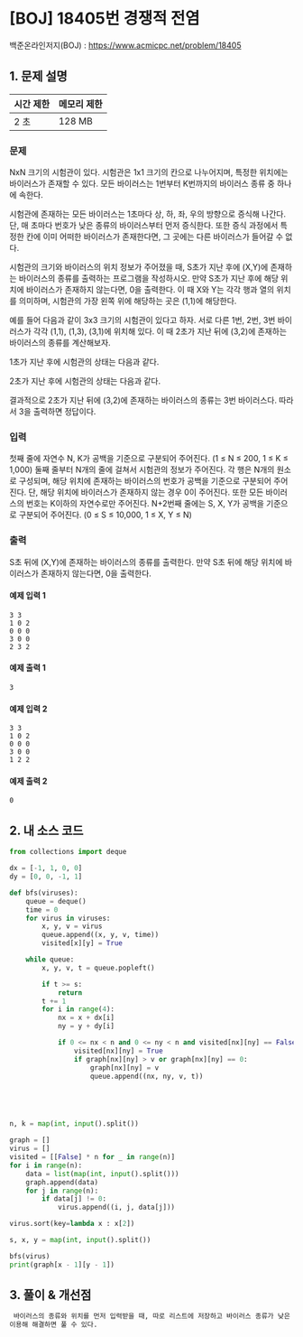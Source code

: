 # [BOJ] 18405번 경쟁적 전염

백준온라인저지(BOJ) :  https://www.acmicpc.net/problem/18405



## 1. 문제 설명

| 시간 제한 | 메모리 제한 | 
| :-------- | :---------- |
| 2 초      | 128 MB      | 

### 문제

NxN 크기의 시험관이 있다. 시험관은 1x1 크기의 칸으로 나누어지며, 특정한 위치에는 바이러스가 존재할 수 있다. 모든 바이러스는 1번부터 K번까지의 바이러스 종류 중 하나에 속한다.

시험관에 존재하는 모든 바이러스는 1초마다 상, 하, 좌, 우의 방향으로 증식해 나간다. 단, 매 초마다 번호가 낮은 종류의 바이러스부터 먼저 증식한다. 또한 증식 과정에서 특정한 칸에 이미 어떠한 바이러스가 존재한다면, 그 곳에는 다른 바이러스가 들어갈 수 없다.

시험관의 크기와 바이러스의 위치 정보가 주어졌을 때, S초가 지난 후에 (X,Y)에 존재하는 바이러스의 종류를 출력하는 프로그램을 작성하시오. 만약 S초가 지난 후에 해당 위치에 바이러스가 존재하지 않는다면, 0을 출력한다. 이 때 X와 Y는 각각 행과 열의 위치를 의미하며, 시험관의 가장 왼쪽 위에 해당하는 곳은 (1,1)에 해당한다.

예를 들어 다음과 같이 3x3 크기의 시험관이 있다고 하자. 서로 다른 1번, 2번, 3번 바이러스가 각각 (1,1), (1,3), (3,1)에 위치해 있다. 이 때 2초가 지난 뒤에 (3,2)에 존재하는 바이러스의 종류를 계산해보자.



1초가 지난 후에 시험관의 상태는 다음과 같다.



2초가 지난 후에 시험관의 상태는 다음과 같다.



결과적으로 2초가 지난 뒤에 (3,2)에 존재하는 바이러스의 종류는 3번 바이러스다. 따라서 3을 출력하면 정답이다.

### 입력

첫째 줄에 자연수 N, K가 공백을 기준으로 구분되어 주어진다. (1 ≤ N ≤ 200, 1 ≤ K ≤ 1,000) 둘째 줄부터 N개의 줄에 걸쳐서 시험관의 정보가 주어진다. 각 행은 N개의 원소로 구성되며, 해당 위치에 존재하는 바이러스의 번호가 공백을 기준으로 구분되어 주어진다. 단, 해당 위치에 바이러스가 존재하지 않는 경우 0이 주어진다. 또한 모든 바이러스의 번호는 K이하의 자연수로만 주어진다. N+2번째 줄에는 S, X, Y가 공백을 기준으로 구분되어 주어진다. (0 ≤ S ≤ 10,000, 1 ≤ X, Y ≤ N)

### 출력

S초 뒤에 (X,Y)에 존재하는 바이러스의 종류를 출력한다. 만약 S초 뒤에 해당 위치에 바이러스가 존재하지 않는다면, 0을 출력한다.

#### 예제 입력 1

```
3 3
1 0 2
0 0 0
3 0 0
2 3 2
```

#### 예제 출력 1

```
3
```

#### 예제 입력 2

```
3 3
1 0 2
0 0 0
3 0 0
1 2 2
```

#### 예제 출력 2

```
0
```

## 2. 내 소스 코드

```python
from collections import deque

dx = [-1, 1, 0, 0]
dy = [0, 0, -1, 1]

def bfs(viruses):
    queue = deque()
    time = 0
    for virus in viruses:
        x, y, v = virus
        queue.append((x, y, v, time))
        visited[x][y] = True

    while queue:
        x, y, v, t = queue.popleft()

        if t >= s:
            return
        t += 1
        for i in range(4):
            nx = x + dx[i]
            ny = y + dy[i]

            if 0 <= nx < n and 0 <= ny < n and visited[nx][ny] == False:
                visited[nx][ny] = True
                if graph[nx][ny] > v or graph[nx][ny] == 0:
                    graph[nx][ny] = v
                    queue.append((nx, ny, v, t))





n, k = map(int, input().split())

graph = []
virus = []
visited = [[False] * n for _ in range(n)]
for i in range(n):
    data = list(map(int, input().split()))
    graph.append(data)
    for j in range(n):
        if data[j] != 0:
            virus.append((i, j, data[j]))

virus.sort(key=lambda x : x[2])

s, x, y = map(int, input().split())

bfs(virus)
print(graph[x - 1][y - 1])

```



## 3. 풀이 & 개선점

```python
 바이러스의 종류와 위치를 먼저 입력받을 때, 따로 리스트에 저장하고 바이러스 종류가 낮은 순으로 리스트를 정렬해준다. 그리고 다른 문제와 같이 bfs알고리즘을
이용해 해결하면 풀 수 있다.
```